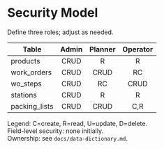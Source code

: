 # Security Model

Define three roles; adjust as needed.

| Table          | Admin | Planner | Operator |
|----------------|:-----:|:-------:|:-------:|
| products       | CRUD  | R       | R       |
| work_orders    | CRUD  | CRUD    | RC      |
| wo_steps       | CRUD  | RC      | CRUD    |
| stations       | CRUD  | R       | R       |
| packing_lists  | CRUD  | CRUD    | C,R     |

Legend: C=create, R=read, U=update, D=delete.  
Field-level security: none initially.  
Ownership: see `docs/data-dictionary.md`.
